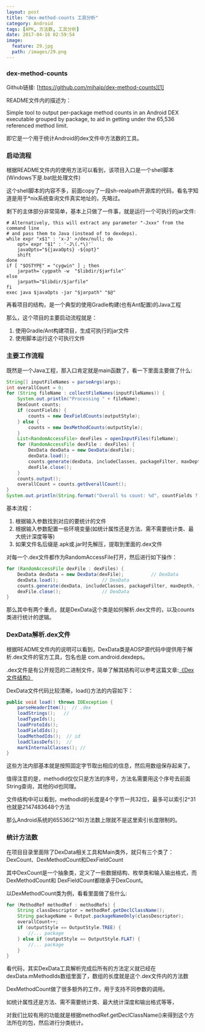 ```yaml
---
layout: post
title: "dex-method-counts 工具分析"
category: Android
tags: [APK, 方法数, 工具分析]
date: 2017-04-16 02:59:54
image:
  feature: 29.jpg
  path: /images/29.png
---
```


### dex-method-counts

Github链接: [https://github.com/mihaip/dex-method-counts][1]

README文件内的描述为：

Simple tool to output per-package method counts in an Android DEX executable grouped by package, to aid in getting under the 65,536 referenced method limit.

即它是一个用于统计Android的dex文件中方法数的工具。

### 启动流程

根据README文件内的使用方法可以看到，该项目入口是一个shell脚本(Windows下是.bat批处理文件)

这个shell脚本的内容不多，前面copy了一段sh-realpath开源库的代码，看名字知道是用于*nix系统查询文件真实地址的，先略过。

剩下的主体部分非常简单，基本上只做了一件事，就是运行一个可执行的jar文件:

```shell
# Alternatively, this will extract any parameter "-Jxxx" from the command line
# and pass them to Java (instead of to dexdeps).
while expr "x$1" : 'x-J' >/dev/null; do
    opt=`expr "$1" : '-J\(.*\)'`
    javaOpts="${javaOpts} -${opt}"
    shift
done
if [ "$OSTYPE" = "cygwin" ] ; then
    jarpath=`cygpath -w  "$libdir/$jarfile"`
else
    jarpath="$libdir/$jarfile"
fi
exec java $javaOpts -jar "$jarpath" "$@"
```

再看项目的结构，是一个典型的使用Gradle构建(也有Ant配置)的Java工程

那么，这个项目的主要启动流程就是：

1. 使用Gradle/Ant构建项目，生成可执行的jar文件
2. 使用脚本运行这个可执行文件

### 主要工作流程

既然是一个Java工程，那入口肯定就是main函数了，看一下里面主要做了什么:

```java
String[] inputFileNames = parseArgs(args);
int overallCount = 0;
for (String fileName : collectFileNames(inputFileNames)) {
    System.out.println("Processing " + fileName);
    DexCount counts;
    if (countFields) {
        counts = new DexFieldCounts(outputStyle);
    } else {
        counts = new DexMethodCounts(outputStyle);
    }
    List<RandomAccessFile> dexFiles = openInputFiles(fileName);
    for (RandomAccessFile dexFile : dexFiles) {
        DexData dexData = new DexData(dexFile);
        dexData.load();
        counts.generate(dexData, includeClasses, packageFilter, maxDepth, filter);
        dexFile.close();
    }
    counts.output();
    overallCount = counts.getOverallCount();
}
System.out.println(String.format("Overall %s count: %d", countFields ? "field" : "method", overallCount));
```

基本流程：

1. 根据输入参数找到对应的要统计的文件
2. 根据输入参数配置一些环境变量(如统计属性还是方法、需不需要统计类、最大统计深度等等)
3. 如果文件名后缀是.apk或.jar时先解压，提取到里面的.dex文件

对每一个.dex文件都作为RandomAccessFile打开，然后进行如下操作：

```java
for (RandomAccessFile dexFile : dexFiles) {
    DexData dexData = new DexData(dexFile);          // DexData
    dexData.load();                // DexData
    counts.generate(dexData, includeClasses, packageFilter, maxDepth, filter); // DexData
    dexFile.close();               // DexData
}
```

那么其中有两个重点，就是DexData这个类是如何解析.dex文件的，以及counts类进行统计的逻辑。

### DexData解析.dex文件

根据README文件内的说明可以看到，DexData类是AOSP源代码中提供用于解析.dex文件的官方工具，包名也是 com.android.dexdeps。

.dex文件是有公开规范的二进制文件，简单了解其结构可以参考这篇文章:[《Dex文件结构》][2]

DexData文件代码比较清晰，load()方法的内容如下：

```java
public void load() throws IOException {
    parseHeaderItem();  // .dex
    loadStrings();   //
    loadTypeIds();
    loadProtoIds();
    loadFieldIds();
    loadMethodIds();  // id
    loadClassDefs();  //
    markInternalClasses(); //
}
```

这些方法内部基本就是按照固定字节取出相应的信息，然后用数组保存起来了。

值得注意的是，methodId仅仅只是方法的序号，方法名需要用这个序号去前面String查询，其他的id也同理。

文件结构中可以看到，methodId的长度是4个字节一共32位，最多可以索引2^31也就是2147483648个方法

那么Android系统的65536(2^16)方法数上限就不是这里索引长度限制的。

### 统计方法数

在项目目录里面除了DexData相关工具和Main类外，就只有三个类了：DexCount、DexMethodCount和DexFieldCount

其中DexCount是一个抽象类，定义了一些数据结构、枚举类和输入输出格式，而DexMethodCount和 DexFieldCount都继承于DexCount。

以DexMethodCount类为例，看看里面做了些什么:

```java
for (MethodRef methodRef : methodRefs) {
    String classDescriptor = methodRef.getDeclClassName();
    String packageName = Output.packageNameOnly(classDescriptor);
    overallCount++;
    if (outputStyle == OutputStyle.TREE) {
        //... package
    } else if (outputStyle == OutputStyle.FLAT) {
        //... package
    }
}
```

看代码，其实DexData工具解析完成后所有的方法定义就已经在dexData.mMethodIds数组里面了，数组的长度就是这个.dex文件内的方法数

DexMethodCount做了很多额外的工作，用于支持不同参数的调用。

如统计属性还是方法、需不需要统计类、最大统计深度和输出格式等等，

对我们比较有用的功能就是根据methodRef.getDeclClassName()来得到这个方法所在的包，然后进行分类统计。

[1]: https://github.com/mihaip/dex-method-counts
[2]: http://blog.csdn.net/androidsecurity/article/details/8664778